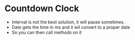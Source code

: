 # Countdown Clock
* Interval is not the best solution, it will pause sometimes.
* Date gets the time in ms and it wil convert to a proper date
* So you can then call methods on it